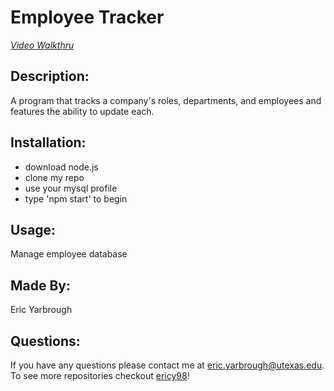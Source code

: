 # Employee Tracker

[_Video Walkthru_](https://drive.google.com/file/d/1JDbOb6guJJbErGGdCTgC0ZWYCh-dNKOc/view)

## Description:
A program that tracks a company's roles, departments, and employees and features the ability to update each.

## Installation:
* download node.js
* clone my repo
* use your mysql profile
* type 'npm start' to begin

## Usage:
Manage employee database

## Made By:
Eric Yarbrough 

## Questions:
If you have any questions please contact me at eric.yarbrough@utexas.edu. To see more repositories checkout [ericy98](https://github.com/ericy98/)!

